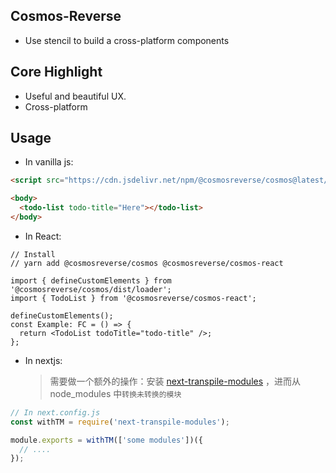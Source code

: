 ## Cosmos-Reverse

- Use stencil to build a cross-platform components

## Core Highlight

- Useful and beautiful UX.
- Cross-platform

## Usage

- In vanilla js:

```html
<script src="https://cdn.jsdelivr.net/npm/@cosmosreverse/cosmos@latest/dist/cosmos-reverse/cosmos-reverse.js"></script>

<body>
  <todo-list todo-title="Here"></todo-list>
</body>
```

- In React:

```tsx
// Install
// yarn add @cosmosreverse/cosmos @cosmosreverse/cosmos-react

import { defineCustomElements } from '@cosmosreverse/cosmos/dist/loader';
import { TodoList } from '@cosmosreverse/cosmos-react';

defineCustomElements();
const Example: FC = () => {
  return <TodoList todoTitle="todo-title" />;
};
```

- In nextjs:

  > 需要做一个额外的操作：安装 [next-transpile-modules](https://github.com/wellcometrust/next-plugin-transpile-modules) ，进而从 node_modules 中`转换未转换的模块`

```ts
// In next.config.js
const withTM = require('next-transpile-modules');

module.exports = withTM(['some modules'])({
  // ....
});
```
